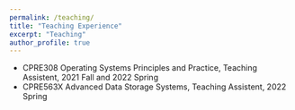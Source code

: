 ```yaml
---
permalink: /teaching/
title: "Teaching Experience"
excerpt: "Teaching"
author_profile: true
---
```

* CPRE308 Operating Systems Principles and Practice, Teaching Assistent, 2021 Fall and 2022 Spring
* CPRE563X Advanced Data Storage Systems, Teaching Assistent, 2022 Spring
